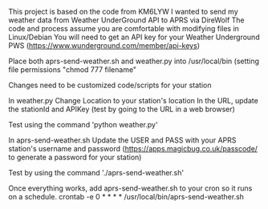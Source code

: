 This project is based on the code from KM6LYW
I wanted to send my weather data from Weather UnderGround API to APRS via DireWolf
The code and process assume you are comfortable with modifying files in Linux/Debian
You will need to get an API key for your Weather Underground PWS (https://www.wunderground.com/member/api-keys)

Place both aprs-send-weather.sh and weather.py into /usr/local/bin (setting file permissions "chmod 777 filename"

Changes need to be customized code/scripts for your station

In weather.py
  Change Location to your station's location
  In the URL, update the stationId and APIKey (test by going to the URL in a web browser)

  Test using the command 'python weather.py'

In aprs-send-weather.sh
  Update the USER and PASS with your APRS station's username and password (https://apps.magicbug.co.uk/passcode/ to generate a password for your station)

  Test by using the command './aprs-send-weather.sh'

Once everything works, add aprs-send-weather.sh to your cron so it runs on a schedule.
  crontab -e
  0 * * * * /usr/local/bin/aprs-send-weather.sh

